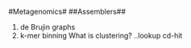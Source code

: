 #Metagenomics#
##Assemblers##
1. de Brujin graphs
2. k-mer binning
What is clustering?
..lookup cd-hit
